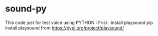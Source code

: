 # sound-py
This code just for test voice using PYTHON :
Frist : 
 install playsound pip install playsound from https://pypi.org/project/playsound/
